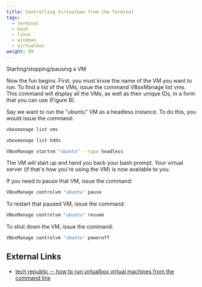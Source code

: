 ```yaml
---
title: Controlling Virtualbox from the Terminal
tags:
  - terminal
  - bash
  - linux
  - windows
  - virtualbox
weight: 99
---
```



Starting/stopping/pausing a VM

Now the fun begins. First, you must know the name of the VM you want to run. To find a list of the VMs, issue the command VBoxManage list vms. This command will display all the VMs, as well as their unique IDs, in a form that you can use (Figure B).

Say we want to run the "ubuntu" VM as a headless instance. To do this, you would issue the command:

```bash
vboxmanage list vms
```
```bash
vboxmanage list hdds
```

```bash
VBoxManage startvm "ubuntu" --type headless
```

The VM will start up and hand you back your bash prompt. Your virtual server (if that's how you're using the VM) is now available to you.

If you need to pause that VM, issue the command:

```bash
VBoxManage controlvm "ubuntu" pause
```

To restart that paused VM, issue the command:

```bash
VBoxManage controlvm "ubuntu" resume
```

To shut down the VM, issue the command:

```bash
VBoxManage controlvm "ubuntu" poweroff
```

## External Links

* [tech republic -- how to run virtualbox virtual machines from the command line](https://www.techrepublic.com/article/how-to-run-virtualbox-virtual-machines-from-the-command-line/)

